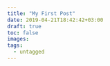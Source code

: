 ```yaml
---
title: "My First Post"
date: 2019-04-21T18:42:42+03:00
draft: true
toc: false
images:
tags:
  - untagged
---
```



